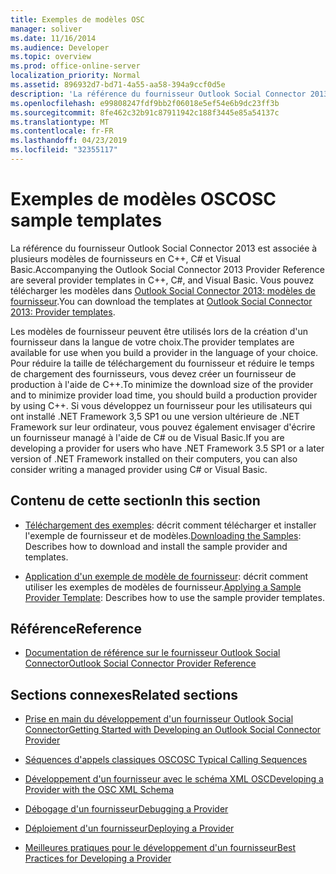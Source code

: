 ```yaml
---
title: Exemples de modèles OSC
manager: soliver
ms.date: 11/16/2014
ms.audience: Developer
ms.topic: overview
ms.prod: office-online-server
localization_priority: Normal
ms.assetid: 896932d7-bd71-4a55-aa58-394a9ccf0d5e
description: 'La référence du fournisseur Outlook Social Connector 2013 est associée à plusieurs modèles de fournisseurs en C++, C# et Visual Basic. Vous pouvez télécharger les modèles dans Outlook Social Connector 2013: modèles de fournisseur.'
ms.openlocfilehash: e99808247fdf9bb2f06018e5ef54e6b9dc23ff3b
ms.sourcegitcommit: 8fe462c32b91c87911942c188f3445e85a54137c
ms.translationtype: MT
ms.contentlocale: fr-FR
ms.lasthandoff: 04/23/2019
ms.locfileid: "32355117"
---
```

# <a name="osc-sample-templates"></a><span data-ttu-id="e47c4-104">Exemples de modèles OSC</span><span class="sxs-lookup"><span data-stu-id="e47c4-104">OSC sample templates</span></span>

<span data-ttu-id="e47c4-105">La référence du fournisseur Outlook Social Connector 2013 est associée à plusieurs modèles de fournisseurs en C++, C# et Visual Basic.</span><span class="sxs-lookup"><span data-stu-id="e47c4-105">Accompanying the Outlook Social Connector 2013 Provider Reference are several provider templates in C++, C#, and Visual Basic.</span></span> <span data-ttu-id="e47c4-106">Vous pouvez télécharger les modèles dans [Outlook Social Connector 2013: modèles de fournisseur](https://code.msdn.microsoft.com/Outlook-Social-Connector-73fd8d2c).</span><span class="sxs-lookup"><span data-stu-id="e47c4-106">You can download the templates at [Outlook Social Connector 2013: Provider templates](https://code.msdn.microsoft.com/Outlook-Social-Connector-73fd8d2c).</span></span>
  
<span data-ttu-id="e47c4-107">Les modèles de fournisseur peuvent être utilisés lors de la création d'un fournisseur dans la langue de votre choix.</span><span class="sxs-lookup"><span data-stu-id="e47c4-107">The provider templates are available for use when you build a provider in the language of your choice.</span></span> <span data-ttu-id="e47c4-108">Pour réduire la taille de téléchargement du fournisseur et réduire le temps de chargement des fournisseurs, vous devez créer un fournisseur de production à l'aide de C++.</span><span class="sxs-lookup"><span data-stu-id="e47c4-108">To minimize the download size of the provider and to minimize provider load time, you should build a production provider by using C++.</span></span> <span data-ttu-id="e47c4-109">Si vous développez un fournisseur pour les utilisateurs qui ont installé .NET Framework 3,5 SP1 ou une version ultérieure de .NET Framework sur leur ordinateur, vous pouvez également envisager d'écrire un fournisseur managé à l'aide de C# ou de Visual Basic.</span><span class="sxs-lookup"><span data-stu-id="e47c4-109">If you are developing a provider for users who have .NET Framework 3.5 SP1 or a later version of .NET Framework installed on their computers, you can also consider writing a managed provider using C# or Visual Basic.</span></span>
  
## <a name="in-this-section"></a><span data-ttu-id="e47c4-110">Contenu de cette section</span><span class="sxs-lookup"><span data-stu-id="e47c4-110">In this section</span></span>

- <span data-ttu-id="e47c4-111">[Téléchargement des exemples](downloading-the-samples.md): décrit comment télécharger et installer l'exemple de fournisseur et de modèles.</span><span class="sxs-lookup"><span data-stu-id="e47c4-111">[Downloading the Samples](downloading-the-samples.md): Describes how to download and install the sample provider and templates.</span></span>
    
- <span data-ttu-id="e47c4-112">[Application d'un exemple de modèle de fournisseur](applying-a-sample-provider-template.md): décrit comment utiliser les exemples de modèles de fournisseur.</span><span class="sxs-lookup"><span data-stu-id="e47c4-112">[Applying a Sample Provider Template](applying-a-sample-provider-template.md): Describes how to use the sample provider templates.</span></span>
    
## <a name="reference"></a><span data-ttu-id="e47c4-113">Référence</span><span class="sxs-lookup"><span data-stu-id="e47c4-113">Reference</span></span>

- [<span data-ttu-id="e47c4-114">Documentation de référence sur le fournisseur Outlook Social Connector</span><span class="sxs-lookup"><span data-stu-id="e47c4-114">Outlook Social Connector Provider Reference</span></span>](outlook-social-connector-provider-reference-0.md)
  
## <a name="related-sections"></a><span data-ttu-id="e47c4-115">Sections connexes</span><span class="sxs-lookup"><span data-stu-id="e47c4-115">Related sections</span></span>

- [<span data-ttu-id="e47c4-116">Prise en main du développement d'un fournisseur Outlook Social Connector</span><span class="sxs-lookup"><span data-stu-id="e47c4-116">Getting Started with Developing an Outlook Social Connector Provider</span></span>](getting-started-with-developing-an-outlook-social-connector-provider.md)
  
- [<span data-ttu-id="e47c4-117">Séquences d'appels classiques OSC</span><span class="sxs-lookup"><span data-stu-id="e47c4-117">OSC Typical Calling Sequences</span></span>](osc-typical-calling-sequences.md)
  
- [<span data-ttu-id="e47c4-118">Développement d'un fournisseur avec le schéma XML OSC</span><span class="sxs-lookup"><span data-stu-id="e47c4-118">Developing a Provider with the OSC XML Schema</span></span>](developing-a-provider-with-the-osc-xml-schema.md)
  
- [<span data-ttu-id="e47c4-119">Débogage d'un fournisseur</span><span class="sxs-lookup"><span data-stu-id="e47c4-119">Debugging a Provider</span></span>](debugging-a-provider.md)
  
- [<span data-ttu-id="e47c4-120">Déploiement d'un fournisseur</span><span class="sxs-lookup"><span data-stu-id="e47c4-120">Deploying a Provider</span></span>](deploying-a-provider.md)
  
- [<span data-ttu-id="e47c4-121">Meilleures pratiques pour le développement d'un fournisseur</span><span class="sxs-lookup"><span data-stu-id="e47c4-121">Best Practices for Developing a Provider</span></span>](best-practices-for-developing-a-provider.md)
  

